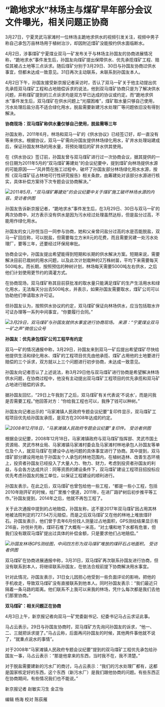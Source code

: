 # “跪地求水”林场主与煤矿早年部分会议文件曝光，相关问题正协商

3月27日，宁夏灵武马家滩村一位林场主跪地求供水的视频引发关注，视频中男子称自己承包万亩林场用于植树治沙，却因附近煤矿没能按约供水面临断水。

4月2日，涉事煤矿宁夏煤业双马一矿发布关于与林场主孙国友的协商进展情况称，“跪地求水”事件发生后，孙国友向煤矿提出保障供水、优先承揽煤矿工程、赔偿其被占土地等三点诉求。随后煤矿分别于3月29日、30日与孙国友协商过供水事宜，但都未达成一致意见。31日再次主动联系，未联系到孙国友本人。

4月2日下午，孙国友接受新京报记者采访时，否认了双马一矿关于他主动提出优先承揽双马煤矿工程和占地赔偿诉求的说法，他到双马煤矿协商只是为了解决供水问题，并称煤矿提到的三点诉求均是双方早已达成的协议或约定。而“跪地求供水”事件发生后，双马煤矿在供水问题上“光摆困难”，煤矿取水量只够自己使用，污水处理后盐分高不适合绿化用水，脱盐需要新建污水处理厂等问题依旧没有得到解决。

**协商现场：双马煤矿称供水量仅够自己使用，脱盐需等三年**

孙国友称，2011年6月，林场和双马一矿的《供水协议》已经签订好，却一直没有等来供水。根据协议，双马一矿需向孙国友提供林场绿化用水，矿井水处理站建成后，保证孙国友林场的用水量，将预处理后的矿井水供其使用。

在《供水协议》签订前，孙国友曾与双马煤矿进行过一次协商会议，据其提供的一份日期为2011年5月的“双马煤矿筹建处”的会议纪要中，提到煤矿向林场提供水源的可能原因——“风井筒在施工过程中，破坏了孙国友部分林场绿化用水水源，按照《双马煤矿征占林地可行性研究报告》相关条款，由筹建处对该部分水源进行核实，具体补偿方案待下次专题会议协商解决。”

![](https://inews.gtimg.com/om_bt/OyESXPu6UtYT8eTxOv6oScog4PzOVszkyYtueeVJ79TsEAA/1000)_2011年5月，“双马煤矿筹建处”的会议纪要中关于煤矿施工破坏林场水源的内容。受访者供图_

孙国友告诉新京报记者，“跪地求水”事件发生后，在3月29日、30日与双马一矿的两次协商中，对方表示没有供水是因为污水经过处理虽然达标，但是盐分过高，不能用作绿化用水。

孙国友的女儿孙悦当日一同参与协商，她和父亲曾问盐分过高的水是否能脱盐，双马一矿回应称，可以脱盐，但需要每立方米8元的花费，而且需要另建一处污水处理厂，要等三年，还要经过环保局审批。

协商会议中，孙国友提出希望能得到短期和长期的供水解决方案。短期来说，需要解决目前已栽树的用水问题，以及此次计划栽种的2万株树苗，平均下来需要每天500吨水。而长期，按照预估的种树计划，林场每天需要5000吨左右供水，之后他们计划使用更节约的滴灌方式。

在协商现场，双马煤矿称其目前获批准的取水量只能满足煤矿的生产生活用水和绿化用水，无法每天分出去500吨水，并表示，如果孙国友需要取水，煤矿公司可以协助他们申请取水许可证。

但孙国友认为，按照供水协议的约定，双马煤矿保证向林场供水，应当包括取水许可证办理等一系列中间事宜，“你要履行合同。”

![](https://inews.gtimg.com/om_bt/OVnrwTCs2XGb9LDfaqNdQu20ePNrnnpWcNMziSmtGreIAAA/1000)_3月29日，双马煤矿与孙国友就供水事宜进行协商现场。
来源：“宁夏煤业双马一矿之声”微信公众号_

**孙国友：优先承包煤矿公司工程早有约定**

双马一矿的情况通报中称，3月29日，孙国友来到双马一矿后提出希望煤矿尽快给他提供生活和绿化用水、煤矿的工程项目优先由他承揽、煤矿占用他的土地要进行赔偿的三个诉求，双方就以上三个问题进行初步协商，未达成一致意见。

孙国友向记者否认了上述说法，称3月29日他与双马煤矿进行协商是希望解决林场供水问题，在协商过程中，他没有主动提出双马煤矿工程项目的优先承揽和双马矿占地进行赔偿的诉求。

据孙国友回忆，“29日上午我到了之后，双马煤矿有关代表说‘不说水’，而是问我是否需要工程。”他回答对方：“你给我工程也可以，我挣了钱可以种树。”

孙国友向记者出示的 “马家滩镇人民政府专题会议纪要”复印件显示，双马煤矿工程项目优先给孙国友承揽，是双方在2008年达成的约定。

![](https://inews.gtimg.com/om_bt/OcfVQwu61b93acPltj3SQtpohOTlxIygUaxBb3JR5mMj4AA/1000)_2008年12月18日，“马家滩镇人民政府专题会议纪要”复印件。
受访者供图_

根据会议纪要，2008年12月18日，马家滩镇政府与双马煤矿指挥部、灵武市国土资源局、灵武市林业局、马家滩镇马家滩村委会及马家滩村林地承包人孙国友等单位及个人，就双马煤矿在建设中占地问题的具体事宜进行了协商。其中提到，双马煤矿部分建设用地处于孙国友个人承包的林地范围内，在植树造林、改善生态环境上，投资者孙国友已经投入了大量人力、物力、财力，考虑到投资者孙国友的利益，与会各方达成共识：同等资质的建设条件下，双马煤矿建设工程项目招投标应优先考虑孙国友的施工单位，以保证工程建设的顺利进行。

孙国友表示，在此之后，双马煤矿也曾包给他一些工程，“都是一些小工程，包括2010年刚开矿的时候，给厂里推个便道，2011年，在进厂路铲树后初步推平等工作。”孙国友提到，2014年之后，他就不再包工程了。

关于此次通报中提到的占地赔偿，孙国友称，这不是2017年双马煤矿因占用其林地被法院判定的727.54万元赔偿，而是之后双马煤矿又在他的林地上堆放煤矸石。孙国友表示，他们曾于去年6月份找人测量过占地面积，GPS测绘结果显示有216亩，孙悦补充称，煤矸石堆了大概有一米高，“对土壤和地下水都有危害，但我们没有跟双马煤矿提出过具体的补偿金额，只是要求他们占地赔偿。”

![](https://inews.gtimg.com/om_bt/OTKAtCAuhMrNGwyFhQ6HWoFYo_hETCUxRj0pLy8y2z8ikAA/1000)_孙国友林场GPS测绘图，中间四方形为双马煤矿堆放的煤矸石占地面积。
受访者供图_

双马煤矿在协商进展通报中称，3月31日，双马煤矿再次联系孙国友进行协商，但没有联系到本人，将继续联系孙国友，在依法合规前提下协商解决用水事宜。

针对此情况，孙国友表示，31日女儿因担心他受到一些负面评论的影响，把他的手机收走，导致双马煤矿没有直接联系到他本人。同时孙国友表示：“我们最近只隔着一条马路的距离。他们联系不上我可以来我的林场，凭什么每次都是我们去他们那里协商。”

**双马煤矿：相关问题正在协商**

4月3日上午，新京报记者向双马一矿党委副书记、纪委书记马占云求证此事。

马占云表示，29日与孙国友协商时，双马煤矿方先询问孙国友的诉求，“他一、二、三就把诉求提了。”马占云称，后面再问孙国友的时候，其他两件事他就不说了，“就重点说水的事情”。

对于2008年“马家滩镇人民政府专题会议纪要”提到的双马煤矿工程优先承包给孙国友一事，马占云表示：“那是他拿来的东西，当时我不在，我不清楚。”

对于脱盐需要建新的污水厂的商讨，马占云表示：“我们的污水处理厂都有，这都是国家核定好的东西，这个东西（新污水厂）是我们跟他协商的问题。有些东西正在协商期间，有些情况我们也不能说。”

新京报记者 赵敏实习生 金芷怡

编辑 杨海 校对 陈荻雁

